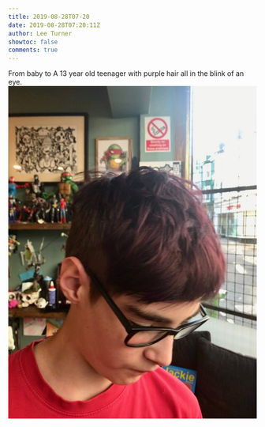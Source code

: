 ```yaml
---
title: 2019-08-28T07-20
date: 2019-08-28T07:20:11Z
author: Lee Turner
showtoc: false
comments: true
---
```


From baby to A 13 year old teenager with purple hair all in the blink of an eye. ![](/img/x//1166611419921604609-EDCi5MvXYAA1kns.jpg)

